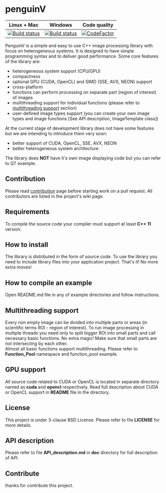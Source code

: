 penguinV
======

| **Linux + Mac** | **Windows** | **Code quality** |
|-----------------|-------------|------------------|
| [![Build status](https://travis-ci.org/ihhub/penguinV.svg?branch=master)](https://travis-ci.org/ihhub/penguinV) | [![Build status](https://ci.appveyor.com/api/projects/status/g4a42ac5ktra8utq/branch/master?svg=true)](https://ci.appveyor.com/project/ihhub/penguinv/branch/master) | [![CodeFactor](https://www.codefactor.io/repository/github/ihhub/penguinv/badge)](https://www.codefactor.io/repository/github/ihhub/penguinv) |

PenguinV is a simple and easy to use C++ image processing library with focus on heterogeneous systems. It is designed to have simple programming syntax and to deliver good performance. Some core features of the library are:

- heterogeneous system support (CPU/GPU)
- compactness
- optional GPU (CUDA, OpenCL) and SIMD (SSE, AVX, NEON) support
- cross-platform
- functions can perform processing on separate part (region of interest) of images
- multithreading support for individual functions (please refer to [multithreading support](#multithreading-support) section)
- user-defined image types support (you can create your own image types and image functions [See API description, ImageTemplate class])

At the current stage of development library does not have some features but we are intending to introduce them very soon:
- better support of CUDA, OpenCL, SSE, AVX, NEON
- better heterogeneous system architecture

The library does **NOT** have it's own image displaying code but you can refer to QT example.

Contribution
---------------------------
Please read [contribution](https://github.com/ihhub/penguinV/wiki/Contributions) page before starting work on a pull request. All contributors are listed in the project's wiki page.

Requirements
---------------------------
To compile the source code your compiler must support at least **C++ 11** version.

How to install
---------------------------
The library is distributed in the form of source code. To use the library you need to include library files into your application project. That's it! No more extra moves!

How to compile an example
---------------------------
Open README.md file in any of example directories and follow instructions.

Multithreading support
---------------------------
Every non empty image can be divided into multiple parts or areas (in scientific terms ROI - region of interest). To run image processing in multiple threads you need only to split bigger ROI into small parts and call necessary basic functions. No extra magic! Make sure that small parts are not intersecting by each other.    
Almost all basic functions support multithreading. Please refer to **Function_Pool** namespace and function_pool example.

GPU support
---------------------------
All source code related to CUDA or OpenCL is located in separate directory named as **cuda** and **opencl** respectively. Read full description about CUDA or OpenCL support in **README** file in the directory.

License
---------------------------
This project is under 3-clause BSD License. Please refer to file **LICENSE** for more details.

API description
---------------------------
Please refer to file **API_description.md** in **doc** directory for full description of API.

Contribute
---------------------------
thanks for contribute this project.
